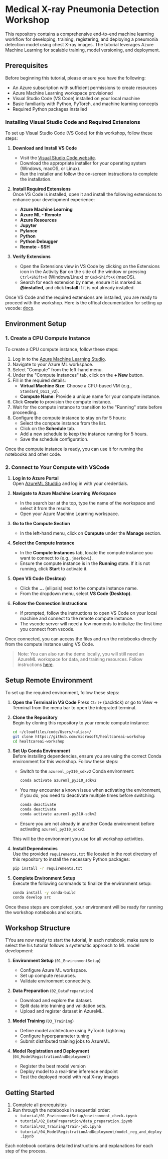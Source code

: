 # Medical X-ray Pneumonia Detection Workshop

This repository contains a comprehensive end-to-end machine learning workflow for developing, training, registering, and deploying a pneumonia detection model using chest X-ray images. The tutorial leverages Azure Machine Learning for scalable training, model versioning, and deployment.

## Prerequisites

Before beginning this tutorial, please ensure you have the following:

- An Azure subscription with sufficient permissions to create resources
- Azure Machine Learning workspace provisioned
- Visual Studio Code (VS Code) installed on your local machine
- Basic familiarity with Python, PyTorch, and machine learning concepts
- Required Python packages installed

### Installing Visual Studio Code and Required Extensions

To set up Visual Studio Code (VS Code) for this workshop, follow these steps:

1. **Download and Install VS Code**  
   - Visit the [Visual Studio Code website](https://code.visualstudio.com/).
   - Download the appropriate installer for your operating system (Windows, macOS, or Linux).
   - Run the installer and follow the on-screen instructions to complete the installation.

2. **Install Required Extensions**  
   Once VS Code is installed, open it and install the following extensions to enhance your development experience:

      - **Azure Machine Learning**  
      - **Azure ML - Remote**  
      - **Azure Resources**  
      - **Jupyter**  
      - **Pylance**  
      - **Python**  
      - **Python Debugger**  
      - **Remote - SSH**  

3. **Verify Extensions**  
   - Open the Extensions view in VS Code by clicking on the Extensions icon in the Activity Bar on the side of the window or pressing `Ctrl+Shift+X` (Windows/Linux) or `Cmd+Shift+X` (macOS).
   - Search for each extension by name, ensure it is marked as **@installed**, and click **Install** if it is not already installed.

Once VS Code and the required extensions are installed, you are ready to proceed with the workshop.  Here is the offical documentation for setting up vscode: [docs](https://learn.microsoft.com/en-us/azure/machine-learning/how-to-setup-vs-code?view=azureml-api-2).

## Environment Setup

### 1. Create a CPU Compute Instance

To create a CPU compute instance, follow these steps:

1. Log in to the [Azure Machine Learning Studio](https://ml.azure.com/).
2. Navigate to your Azure ML workspace.
3. Select "Compute" from the left-hand menu.
4. Under the "Compute Instances" tab, click on the **+ New** button.
5. Fill in the required details:
    - **Virtual Machine Size**: Choose a CPU-based VM (e.g., `Standard_DS11_v2`).
    - **Compute Name**: Provide a unique name for your compute instance.
6. Click **Create** to provision the compute instance.
7. Wait for the compute instance to transition to the "Running" state before proceeding.
8. Configure the compute instance to stay on for 5 hours:
    - Select the compute instance from the list.
    - Click on the **Schedule** tab.
    - Add a new schedule to keep the instance running for 5 hours.
    - Save the schedule configuration.

Once the compute instance is ready, you can use it for running the notebooks and other code.

### 2. Connect to Your Compute with VSCode

1. **Log in to Azure Portal**  
   Open [AzureML Studdio](https://ml.azure.com) and log in with your credentials.

2. **Navigate to Azure Machine Learning Workspace**  
   - In the search bar at the top, type the name of the workspace and select it from the results.
   - Open your Azure Machine Learning workspace.

3. **Go to the Compute Section**  
   - In the left-hand menu, click on **Compute** under the **Manage** section.

4. **Select the Compute Instance**  
   - In the **Compute Instances** tab, locate the compute instance you want to connect to (e.g., `jmerkow1`).
   - Ensure the compute instance is in the **Running** state. If it is not running, click **Start** to activate it.

5. **Open VS Code (Desktop)**  
   - Click the **...** (ellipsis) next to the compute instance name.
   - From the dropdown menu, select **VS Code (Desktop)**.

6. **Follow the Connection Instructions**  
   - If prompted, follow the instructions to open VS Code on your local machine and connect to the remote compute instance.
   - The vscode server will need a few moments to initialize the first time you connect from vscode.

Once connected, you can access the files and run the notebooks directly from the compute instance using VS Code.

> Note:  You can also run the demo locally, you will still need an AzureML workspace for data, and training resources.  Follow instructions [here](https://learn.microsoft.com/en-us/azure/machine-learning/how-to-configure-cli?view=azureml-api-2).


## Setup Remote Environment

To set up the required environment, follow these steps:

1. **Open the Terminal in VS Code**
Press `Ctrl+` (backtick) or go to View → Terminal from the menu bar to open the integrated terminal.

2. **Clone the Repository**  
   Begin by cloning this repository to your remote compute instance:

   ```bash
   cd ~/cloudfiles/code/Users/<alias>/
   git clone https://github.com/microsoft/healtcareai-workshop
   cd healtcareai-workshop
   ```

3. **Set Up Conda Environment**  
   Before installing dependencies, ensure you are using the correct Conda environment for this workshop. Follow these steps:

   - Switch to the `azureml_py310_sdkv2` Conda environment:
     ```bash
     conda activate azureml_py310_sdkv2
     ```

   - You may encounter a known issue when activating the environment, if you do, you need to deactivate multiple times before switching:
     ```bash
     conda deactivate
     conda deactivate
     conda activate azureml-py310-sdkv2
     ```
   - Ensure you are not already in another Conda environment before activating `azureml_py310_sdkv2`.

   This will be the environment you use for all workshop activities.

4. **Install Dependencies**  
   Use the provided `requirements.txt` file located in the root directory of this repository to install the necessary Python packages:

   ```bash
   pip install -r requirements.txt
   ```

5. **Complete Environment Setup**  
   Execute the following commands to finalize the environment setup:

   ```bash
   conda install -y conda-build
   conda develop src
   ```

Once these steps are completed, your environment will be ready for running the workshop notebooks and scripts.


## Workshop Structure

TYou are now ready to start the tutorial, In each notebook, make sure to select the his tutorial follows a systematic approach to ML model development:

1. **Environment Setup** (`01_EnvironmentSetup`)
   - Configure Azure ML workspace.
   - Set up compute resources.
   - Validate environment connectivity.

2. **Data Preparation** (`02_DataPreparation`)
   - Download and explore the dataset.
   - Split data into training and validation sets.
   - Upload and register dataset in AzureML.

3. **Model Training** (`03_Training`)
   - Define model architecture using PyTorch Lightning
   - Configure hyperparameter tuning
   - Submit distributed training jobs to AzureML

4. **Model Registration and Deployment** (`04_ModelRegistrationAndDeployment`)
   - Register the best model version
   - Deploy model to a real-time inference endpoint
   - Test the deployed model with real X-ray images

## Getting Started

1. Complete all prerequisites 
2. Run through the notebooks in sequential order:
   - `tutorial/01_EnvironmentSetup/environment_check.ipynb`
   - `tutorial/02_DataPreparation/data_preparation.ipynb`
   - `tutorial/03_Training/train-job.ipynb`
   - `tutorial/04_ModelRegistrationAndDeployment/model_reg_and_deploy.ipynb`

Each notebook contains detailed instructions and explanations for each step of the process.
